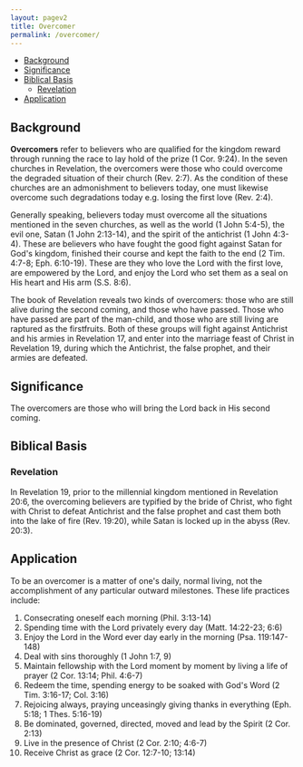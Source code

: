 ```yaml
---
layout: pagev2
title: Overcomer
permalink: /overcomer/
---
```

- [Background](#background)
- [Significance](#significance)
- [Biblical Basis](#biblical-basis)
  - [Revelation](#revelation)
- [Application](#application)

## Background

**Overcomers** refer to believers who are qualified for the kingdom reward through running the race to lay hold of the prize (1 Cor. 9:24). In the seven churches in Revelation, the overcomers were those who could overcome the degraded situation of their church (Rev. 2:7). As the condition of these churches are an admonishment to believers today, one must likewise overcome such degradations today e.g. losing the first love (Rev. 2:4). 

Generally speaking, believers today must overcome all the situations mentioned in the seven churches, as well as the world (1 John 5:4-5), the evil one, Satan (1 John 2:13-14), and the spirit of the antichrist (1 John 4:3-4). These are believers who have fought the good fight against Satan for God's kingdom, finished their course and kept the faith to the end (2 Tim. 4:7-8; Eph. 6:10-19). These are they who love the Lord with the first love, are empowered by the Lord, and enjoy the Lord who set them as a seal on His heart and His arm (S.S. 8:6).

The book of Revelation reveals two kinds of overcomers: those who are still alive during the second coming, and those who have passed. Those who have passed are part of the man-child, and those who are still living are raptured as the firstfruits. Both of these groups will fight against Antichrist and his armies in Revelation 17, and enter into the marriage feast of Christ in Revelation 19, during which the Antichrist, the false prophet, and their armies are defeated.

## Significance

The overcomers are those who will bring the Lord back in His second coming.

## Biblical Basis

### Revelation

In Revelation 19, prior to the millennial kingdom mentioned in Revelation 20:6, the overcoming believers are typified by the bride of Christ, who fight with Christ to defeat Antichrist and the false prophet and cast them both into the lake of fire (Rev. 19:20), while Satan is locked up in the abyss (Rev. 20:3).

## Application

To be an overcomer is a matter of one's daily, normal living, not the accomplishment of any particular outward milestones. These life practices include:

1. Consecrating oneself each morning (Phil. 3:13-14)
2. Spending time with the Lord privately every day (Matt. 14:22-23; 6:6)
3. Enjoy the Lord in the Word ever day early in the morning (Psa. 119:147-148)
4. Deal with sins thoroughly (1 John 1:7, 9)
5. Maintain fellowship with the Lord moment by moment by living a life of prayer (2 Cor. 13:14; Phil. 4:6-7)
6. Redeem the time, spending energy to be soaked with God's Word (2 Tim. 3:16-17; Col. 3:16)
7. Rejoicing always, praying unceasingly giving thanks in everything (Eph. 5:18; 1 Thes. 5:16-19)
8. Be dominated, governed, directed, moved and lead by the Spirit (2 Cor. 2:13)
9. Live in the presence of Christ (2 Cor. 2:10; 4:6-7)
10. Receive Christ as grace (2 Cor. 12:7-10; 13:14)